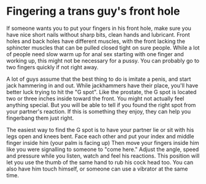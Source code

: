 # Fingering a trans guy's front hole

If someone wants you to put your fingers in his front hole, make sure you have nice short nails without sharp bits, clean hands and lubricant. Front holes and back holes have different muscles, with the front lacking the sphincter muscles that can be pulled closed tight on sure people. While a lot of people need slow warm up for anal sex starting with one finger and working up, this might not be necessary for a pussy. You can probably go to two fingers quickly if not right away.

A lot of guys assume that the best thing to do is imitate a penis, and start jack hammering in and out. While jackhammers have their place, you'll have better luck trying to hit the "G spot". Like the prostate, the G spot is located two or three inches inside toward the front. You might not actually feel anything special. But you will be able to tell if you found the right spot from your partner's reaction. If this is something they enjoy, they can help you fingerbang them just right.

The easiest way to find the G spot is to have your partner lie or sit with his legs open and knees bent. Face each other and put your index and middle finger inside him (your palm is facing up) Then move your fingers inside him like you were signalling to someone to "come here." Adjust the angle, speed and pressure while you listen, watch and feel his reactions. This position will let you use the thumb of the same hand to rub his cock head too. You can also have him touch himself, or someone can use a vibrator at the same time.
